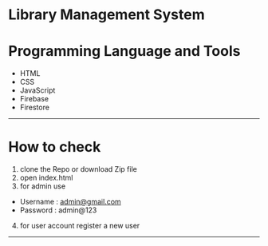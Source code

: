 # Library Management System

# Programming Language and Tools

- HTML
- CSS
- JavaScript
- Firebase
- Firestore

---

# How to check

1. clone the Repo or download Zip file
2. open index.html
3. for admin use

- Username : admin@gmail.com
- Password : admin@123

4. for user account register a new user

---
